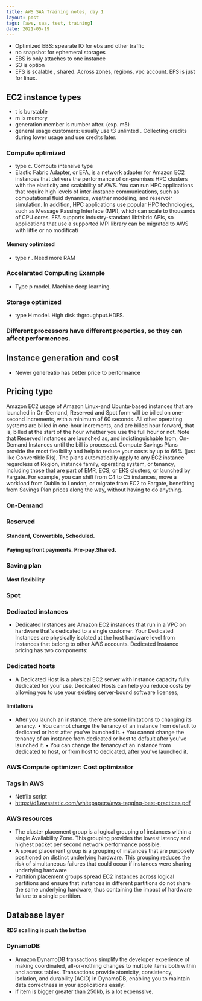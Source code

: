 ```yaml
---
title: AWS SAA Training notes, day 1
layout: post
tags: [aws, saa, test, training]
date: 2021-05-19
---
```


- Optimized EBS: spearate IO  for ebs and other traffic
- no snapshot for ephemeral storages
- EBS is only attaches to one instance
- S3 is option
- EFS is scalable , shared. Across zones, regions, vpc account. EFS is just for linux.

## EC2 instance types
- t is burstable
- m is memory
- generation member is number after. (exp. m5)
- general usage customers: usually use  t3 unlimted . Collecting credits during lower usage and use credits later.
### Compute optimized
- type c. Compute intensive type
- Elastic Fabric Adapter, or EFA, is a network adapter for Amazon EC2 instances that delivers the performance of on-premises HPC clusters with the elasticity and scalability of AWS. You can run HPC applications that require high levels of inter-instance communications, such as computational fluid dynamics, weather modeling, and reservoir simulation. In addition, HPC applications use popular HPC technologies, such as Message Passing Interface (MPI), which can scale to thousands of CPU cores. EFA supports industry-standard libfabric APIs, so applications that use a supported MPI library can be migrated to AWS with little or no modificati
#### Memory  optimized
- type r . Need more RAM
### Accelarated Computing Example
- Type p model. Machine deep learning.
### Storage optimized
- type H model. High disk thgroughput.HDFS.

### Different processors  have different properties, so they can affect performences.
## Instance generation and cost
- Newer genereatio has better price to performance 
## Pricing type
Amazon EC2 usage of Amazon Linux-and Ubuntu-based instances that are launched in On-Demand, Reserved and Spot form will be billed on one-second increments, with a minimum of 60 seconds. All other operating systems are billed in one-hour increments, and are billed hour forward, that is, billed at the start of the hour whether you use the full hour or not. Note that Reserved Instances are launched as, and indistinguishable from, On-Demand Instances until the bill is processed. Compute Savings Plans provide the most flexibility and help to reduce your costs by up to 66% (just like Convertible RIs). The plans automatically apply to any EC2 instance regardless of Region, instance family, operating system, or tenancy, including those that are part of EMR, ECS, or EKS clusters, or launched by Fargate. For example, you can shift from C4 to C5 instances, move a workload from Dublin to London, or migrate from EC2 to Fargate, benefiting from Savings Plan prices along the way, without having to do anything.
### On-Demand
### Reserved
#### Standard, Convertible, Scheduled.
#### Paying upfront payments. Pre-pay.Shared.
### Saving plan
#### Most flexibility  
### Spot 
 
### Dedicated instances
 - Dedicated Instances are Amazon EC2 instances that run in a VPC on hardware that's dedicated to a single customer. Your Dedicated Instances are physically isolated at the host hardware level from instances that belong to other AWS accounts. Dedicated Instance pricing has two components:
### Dedicated hosts
- A Dedicated Host is a physical EC2 server with instance capacity fully dedicated for your use. Dedicated Hosts can help you reduce costs by allowing you to use your existing server-bound software licenses, 
#### limitations
- After you launch an instance, there are some limitations to changing its tenancy. • You cannot change the tenancy of an instance from default to dedicated or host after you've launched it.
• You cannot change the tenancy of an instance from dedicated or host to default after you've launched it.
• You can change the tenancy of an instance from dedicated to host, or from host to dedicated, after you've launched it.
 
### AWS Compute optimizer: Cost optimizator
### Tags in AWS
- Netflix script 
- https://d1.awsstatic.com/whitepapers/aws-tagging-best-practices.pdf
### AWS resources
- The cluster placement group is a logical grouping of instances within a single Availability Zone. This grouping provides the lowest latency and highest packet per second network performance possible.
- A spread placement group is a grouping of instances that are purposely positioned on distinct underlying hardware. This grouping reduces the risk of simultaneous failures that could occur if instances were sharing underlying hardware
- Partition placement groups spread EC2 instances across logical partitions and ensure that instances in different partitions do not share the same underlying hardware, thus containing the impact of hardware failure to a single partition.


## Database layer
#### RDS scalling is push the button

### DynamoDB
- Amazon DynamoDB transactions simplify the developer experience of making coordinated, all-or-nothing changes to multiple items both within and across tables. Transactions provide atomicity, consistency, isolation, and durability (ACID) in DynamoDB, enabling you to maintain data correctness in your applications easily.
- if item is bigger greater than 250kb, is a lot expenssive.